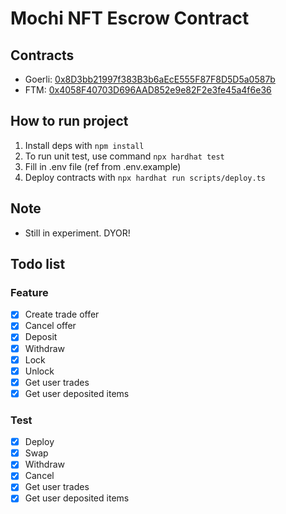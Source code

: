 # Mochi NFT Escrow Contract

## Contracts

- Goerli: [0x8D3bb21997f383B3b6aEcE555F87F8D5D5a0587b](https://goerli.etherscan.io/address/0x8D3bb21997f383B3b6aEcE555F87F8D5D5a0587b)
- FTM: [0x4058F40703D696AAD852e9e82F2e3fe45a4f6e36](https://ftmscan.com/address/0x4058F40703D696AAD852e9e82F2e3fe45a4f6e36)

## How to run project

1. Install deps with `npm install`
2. To run unit test, use command `npx hardhat test`
3. Fill in .env file (ref from .env.example)
4. Deploy contracts with `npx hardhat run scripts/deploy.ts`

## Note

- Still in experiment. DYOR!

## Todo list

### Feature

- [x] Create trade offer
- [x] Cancel offer
- [x] Deposit
- [x] Withdraw
- [x] Lock
- [x] Unlock
- [x] Get user trades
- [x] Get user deposited items

### Test

- [x] Deploy
- [x] Swap
- [x] Withdraw
- [x] Cancel
- [x] Get user trades
- [x] Get user deposited items

